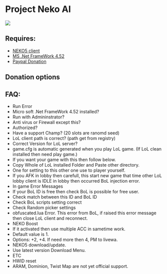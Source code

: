 # Project Neko AI
<img src = "http://4.bp.blogspot.com/-t0e9VAfpSWw/U_SkDXVzX_I/AAAAAAAAAio/TNQok13x4tg/s1600/nEko_Banner.jpg">

## Requires:
 * [NEKO5 client](https://drive.google.com/file/d/0B8Kw0bAKi_m8UFJiR3REdGdhc0U/edit?usp=sharing) 
 * [MS .Net FrameWork 4.52](http://www.microsoft.com/en-US/download/details.aspx?id=42643)
 * [Paypal Donation](http://www.paypal.com/cgi-bin/webscr?cmd=_donations&business=livewa%40gmail.com&lc=KR&item_name=voluntary%20Donation&currency_code=USD&bn=PP-DonationsBF%3Abtn_donate_SM.gif%3ANonHosted) 

## Donation options

## FAQ:

 * Run Error
* Micro soft .Net FrameWork 4.52 installed?
* Run with Admininstrator?
* Anti virus or Firewall except this?
* Authorized?
* Have a support Champ? (20 slots are ranomd seed)
* LoL client path is correct? (path get from registry)
* Correct Version for LoL server?
* game.cfg is automatic generated when you play LoL game. (If LoL clean installed then need play game.)
* If you want your game with this then follow below.
* Copy Whole of LoL installed Folder and Paste other directory. 
* One for setting to this other one use to player yourself.
* If you AFK in lobby then carefull, this start new game that time other LoL lobby client is IDLE in lobby then occurred BoL injection error.
 * In game Error Messages
* If your BoL ID is free then check BoL is possible for free user.
* Check match between this ID and BoL ID
* Check BoL scripts setting correct
* Check Random picker settings
* obfuscated.lua Error. This error from BoL, if raised this error message then close LoL client and reconnect.
 * NEKO Boost
* If it activated then use multiple ACC in sametime work.
* Default value is 1.
* Options: +2, +4. If need more then 4, PM to livewa.
 * NEKO5 download/update.
* Use latest version Download Menu.
 * ETC
* HWID reset
* ARAM, Dominion, Twist Map are not yet official support.